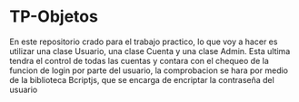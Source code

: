 # TP-Objetos
En este repositorio crado para el trabajo practico, lo que voy a hacer es utilizar una clase Usuario, una clase Cuenta y una clase Admin. Esta ultima tendra el control de todas las cuentas y contara con el chequeo de la funcion de login por parte del usuario, la comprobacion se hara por medio de la biblioteca Bcriptjs, que se encarga de encriptar la contraseña del usuario
